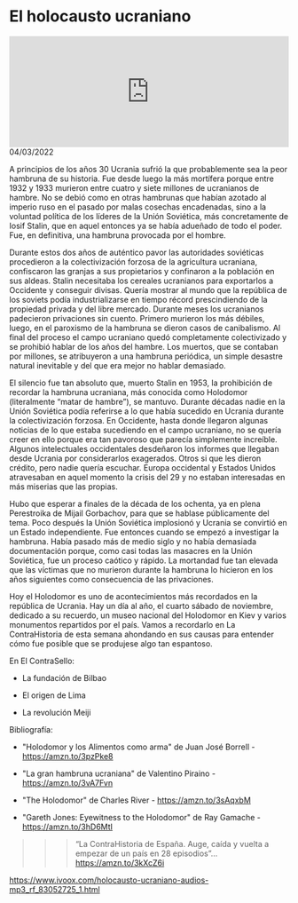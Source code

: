 # El holocausto ucraniano
<iframe id='audio_88903085' frameborder='0' allowfullscreen='' scrolling='no' height='200' style='width:100%;' src='https://www.ivoox.com/player_ej_83052725_6_1.html' loading='lazy'></iframe>04/03/2022

A principios de los años 30 Ucrania sufrió la que probablemente sea la peor hambruna de su historia. Fue desde luego la más mortífera porque entre 1932 y 1933 murieron entre cuatro y siete millones de ucranianos de hambre. No se debió como en otras hambrunas que habían azotado al imperio ruso en el pasado por malas cosechas encadenadas, sino a la voluntad política de los líderes de la Unión Soviética, más concretamente de Iosif Stalin, que en aquel entonces ya se había adueñado de todo el poder. Fue, en definitiva, una hambruna provocada por el hombre. 

 Durante estos dos años de auténtico pavor las autoridades soviéticas procedieron a la colectivización forzosa de la agricultura ucraniana, confiscaron las granjas a sus propietarios y confinaron a la población en sus aldeas. Stalin necesitaba los cereales ucranianos para exportarlos a Occidente y conseguir divisas. Quería mostrar al mundo que la república de los soviets podía industrializarse en tiempo récord prescindiendo de la propiedad privada y del libre mercado.  Durante meses los ucranianos padecieron privaciones sin cuento. Primero murieron los más débiles, luego, en el paroxismo de la hambruna se dieron casos de canibalismo. Al final del proceso el campo ucraniano quedó completamente colectivizado y se prohibió hablar de los años del hambre. Los muertos, que se contaban por millones, se atribuyeron a una hambruna periódica, un simple desastre natural inevitable y del que era mejor no hablar demasiado. 

 El silencio fue tan absoluto que, muerto Stalin en 1953, la prohibición de recordar la hambruna ucraniana, más conocida como Holodomor (literalmente “matar de hambre”), se mantuvo. Durante décadas nadie en la Unión Soviética podía referirse a lo que había sucedido en Ucrania durante la colectivización forzosa. En Occidente, hasta donde llegaron algunas noticias de lo que estaba sucediendo en el campo ucraniano, no se quería creer en ello porque era tan pavoroso que parecía simplemente increíble. Algunos intelectuales occidentales desdeñaron los informes que llegaban desde Ucrania por considerarlos exagerados. Otros si que les dieron crédito, pero nadie quería escuchar. Europa occidental y Estados Unidos atravesaban en aquel momento la crisis del 29 y no estaban interesadas en más miserias que las propias.  

 Hubo que esperar a finales de la década de los ochenta, ya en plena Perestroika de Mijail Gorbachov, para que se hablase públicamente del tema. Poco después la Unión Soviética implosionó y Ucrania se convirtió en un Estado independiente. Fue entonces cuando se empezó a investigar la hambruna. Había pasado más de medio siglo y no había demasiada documentación porque, como casi todas las masacres en la Unión Soviética, fue un proceso caótico y rápido. La mortandad fue tan elevada que las víctimas que no murieron durante la hambruna lo hicieron en los años siguientes como consecuencia de las privaciones.  

 Hoy el Holodomor es uno de acontecimientos más recordados en la república de Ucrania. Hay un día al año, el cuarto sábado de noviembre, dedicado a su recuerdo, un museo nacional del Holodomor en Kiev y varios monumentos repartidos por el país. Vamos a recordarlo en La ContraHistoria de esta semana ahondando en sus causas para entender cómo fue posible que se produjese algo tan espantoso. 

 En El ContraSello:

 - La fundación de Bilbao

 - El origen de Lima

 - La revolución Meiji 

 Bibliografía:

 - "Holodomor y los Alimentos como arma" de Juan José Borrell - https://amzn.to/3pzPke8

 - "La gran hambruna ucraniana" de Valentino Piraino - https://amzn.to/3vA7Fvn

 - "The Holodomor" de Charles River - https://amzn.to/3sAqxbM

 - "Gareth Jones: Eyewitness to the Holodomor" de Ray Gamache - https://amzn.to/3hD6MtI 

 >>> “La ContraHistoria de España. Auge, caída y vuelta a empezar de un país en 28 episodios”… https://amzn.to/3kXcZ6i 

 

https://www.ivoox.com/holocausto-ucraniano-audios-mp3_rf_83052725_1.html

